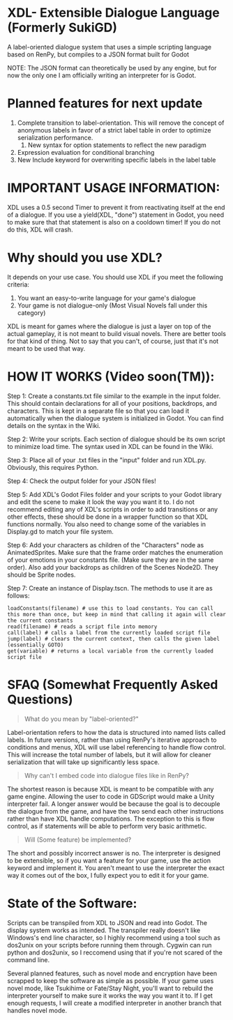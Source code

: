 # XDL- Extensible Dialogue Language (Formerly SukiGD)
A label-oriented dialogue system that uses a simple scripting language based on RenPy, but compiles to a JSON format built for Godot

NOTE: The JSON format can theoretically be used by any engine, but for now the only one I am officially writing an interpreter for is Godot.

# Planned features for next update
1) Complete transition to label-orientation. This will remove the concept of anonymous labels in favor of a strict label table in order to optimize serialization performance.
    1) New syntax for option statements to reflect the new paradigm
2) Expression evaluation for conditional branching
3) New Include keyword for overwriting specific labels in the label table

# IMPORTANT USAGE INFORMATION:
XDL uses a 0.5 second Timer to prevent it from reactivating itself at the end of a dialogue. If you use a yield(XDL, "done") statement in Godot, you need to make sure that that statement is also on a cooldown timer! If you do not do this, XDL will crash.

# Why should you use XDL?
It depends on your use case. You should use XDL if you meet the following criteria:
1) You want an easy-to-write language for your game's dialogue
2) Your game is not dialogue-only (Most Visual Novels fall under this category)

XDL is meant for games where the dialogue is just a layer on top of the actual gameplay, it is not meant to build visual novels. There are better tools for that kind of thing. Not to say that you can't, of course, just that it's not meant to be used that way.
  
# HOW IT WORKS (Video soon(TM)):

Step 1: Create a constants.txt file similar to the example in the input folder. This should contain declarations for all of your positions, backdrops, and characters. This is kept in a separate file so that you can load it automatically when the dialogue system is initialized in Godot. You can find details on the syntax in the Wiki.

Step 2: Write your scripts. Each section of dialogue should be its own script to minimize load time. The syntax used in XDL can be found in the Wiki.

Step 3: Place all of your .txt files in the "input" folder and run XDL.py. Obviously, this requires Python.

Step 4: Check the output folder for your JSON files!

Step 5: Add XDL's Godot Files folder and your scripts to your Godot library and edit the scene to make it look the way you want it to. I do not recommend editing any of XDL's scripts in order to add transitions or any other effects, these should be done in a wrapper function so that XDL functions normally. You also need to change some of the variables in Display.gd to match your file system.

Step 6: Add your characters as children of the "Characters" node as AnimatedSprites. Make sure that the frame order matches the enumeration of your emotions in your constants file. (Make sure they are in the same order). Also add your backdrops as children of the Scenes Node2D. They should be Sprite nodes.

Step 7: Create an instance of Display.tscn. The methods to use it are as follows:
```
loadConstants(filename) # use this to load constants. You can call this more than once, but keep in mind that calling it again will clear the current constants
read(filename) # reads a script file into memory
call(label) # calls a label from the currently loaded script file
jump(label) # clears the current context, then calls the given label (essentially GOTO)
get(variable) # returns a local variable from the currently loaded script file
```

# SFAQ (Somewhat Frequently Asked Questions)
> What do you mean by "label-oriented?"

Label-orientation refers to how the data is structured into named lists called labels. In future versions, rather than using RenPy's iterative approach to conditions and menus, XDL will use label referencing to handle flow control. This will increase the total number of labels, but it will allow for cleaner serialization that will take up significantly less space.

> Why can't I embed code into dialogue files like in RenPy?

The shortest reason is because XDL is meant to be compatible with any game engine. Allowing the user to code in GDScript would make a Unity interpreter fail. A longer answer would be because the goal is to decouple the dialogue from the game, and have the two send each other instructions rather than have XDL handle computations. The exception to this is flow control, as if statements will be able to perform very basic arithmetic.

> Will (Some feature) be implemented?
  
The short and possibly incorrect answer is no. The interpreter is designed to be extensible, so if you want a feature for your game, use the action keyword and implement it. You aren't meant to use the interpreter the exact way it comes out of the box, I fully expect you to edit it for your game.

# State of the Software:

Scripts can be transpiled from XDL to JSON and read into Godot. The display system works as intended. The transpiler really doesn't like Windows's end line character, so I highly recommend using a tool such as dos2unix on your scripts before running them through. Cygwin can run python and dos2unix, so I reccomend using that if you're not scared of the command line.

Several planned features, such as novel mode and encryption have been scrapped to keep the software as simple as possible. If your game uses novel mode, like Tsukihime or Fate/Stay Night, you'll want to rebuild the interpreter yourself to make sure it works the way you want it to. If I get enough requests, I will create a modified interpreter in another branch that handles novel mode.
